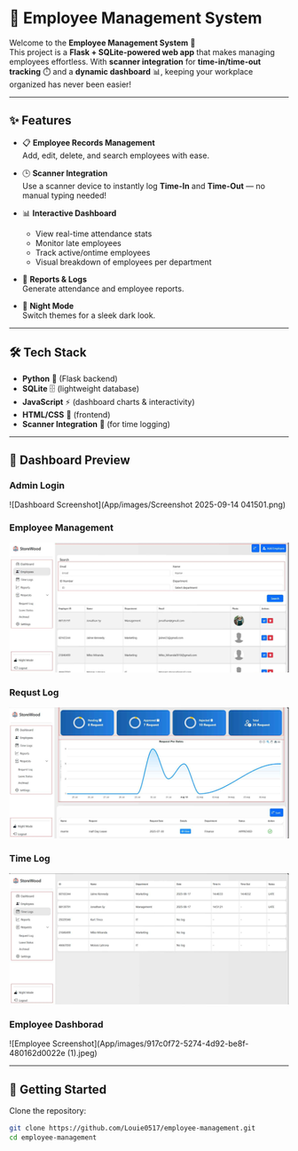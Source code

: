 # 🏢 Employee Management System  

Welcome to the **Employee Management System** 🚀  
This project is a **Flask + SQLite-powered web app** that makes managing employees effortless. With **scanner integration** for **time-in/time-out tracking** ⏱️ and a **dynamic dashboard** 📊, keeping your workplace organized has never been easier!  

---

## ✨ Features  

- 📋 **Employee Records Management**  
  Add, edit, delete, and search employees with ease.  

- 🕒 **Scanner Integration**  
  Use a scanner device to instantly log **Time-In** and **Time-Out** — no manual typing needed!  

- 📊 **Interactive Dashboard**  
  - View real-time attendance stats  
  - Monitor late employees  
  - Track active/ontime employees  
  - Visual breakdown of employees per department  

- 📑 **Reports & Logs**  
  Generate attendance and employee reports.  

- 🌙 **Night Mode**  
  Switch themes for a sleek dark look.  

---

## 🛠️ Tech Stack  

- **Python** 🐍 (Flask backend)  
- **SQLite** 🗄️ (lightweight database)  
- **JavaScript** ⚡ (dashboard charts & interactivity)  
- **HTML/CSS** 🎨 (frontend)  
- **Scanner Integration** 🔎 (for time logging)

---
## 📸 Dashboard Preview  

### Admin Login
![Dashboard Screenshot](App/images/Screenshot 2025-09-14 041501.png)

### Employee Management
![Dashboard Screenshot](App/images/37f7009e-9c78-4bfc-b0ef-e46b1cee51bf.jpeg)  

### Requst Log
![Dashboard Screenshot](App/images/547c5900-4ad8-472a-8c66-95aefae5f7d7.jpeg)  

### Time Log
![Dashboard Screenshot](App/images/86b09960-507e-4a22-8004-c8f5cf7719b1.jpeg)

### Employee Dashborad  
![Employee Screenshot](App/images/917c0f72-5274-4d92-be8f-480162d0022e (1).jpeg)  


---

## 🚀 Getting Started  

Clone the repository:  
```bash
git clone https://github.com/Louie0517/employee-management.git
cd employee-management
